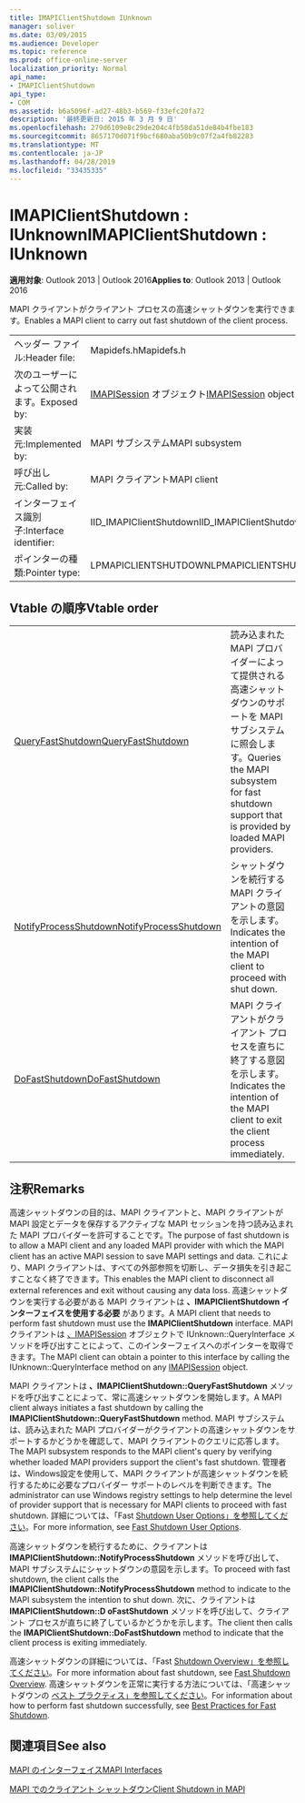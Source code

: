 ```yaml
---
title: IMAPIClientShutdown IUnknown
manager: soliver
ms.date: 03/09/2015
ms.audience: Developer
ms.topic: reference
ms.prod: office-online-server
localization_priority: Normal
api_name:
- IMAPIClientShutdown
api_type:
- COM
ms.assetid: b6a5096f-ad27-48b3-b569-f33efc20fa72
description: '最終更新日: 2015 年 3 月 9 日'
ms.openlocfilehash: 279d6109e8c29de204c4fb58da51de84b4fbe183
ms.sourcegitcommit: 8657170d071f9bcf680aba50b9c07f2a4fb82283
ms.translationtype: MT
ms.contentlocale: ja-JP
ms.lasthandoff: 04/28/2019
ms.locfileid: "33435335"
---
```

# <a name="imapiclientshutdown--iunknown"></a><span data-ttu-id="06c49-103">IMAPIClientShutdown : IUnknown</span><span class="sxs-lookup"><span data-stu-id="06c49-103">IMAPIClientShutdown : IUnknown</span></span>

  
  
<span data-ttu-id="06c49-104">**適用対象**: Outlook 2013 | Outlook 2016</span><span class="sxs-lookup"><span data-stu-id="06c49-104">**Applies to**: Outlook 2013 | Outlook 2016</span></span> 
  
<span data-ttu-id="06c49-105">MAPI クライアントがクライアント プロセスの高速シャットダウンを実行できます。</span><span class="sxs-lookup"><span data-stu-id="06c49-105">Enables a MAPI client to carry out fast shutdown of the client process.</span></span> 
  
|||
|:-----|:-----|
|<span data-ttu-id="06c49-106">ヘッダー ファイル:</span><span class="sxs-lookup"><span data-stu-id="06c49-106">Header file:</span></span>  <br/> |<span data-ttu-id="06c49-107">Mapidefs.h</span><span class="sxs-lookup"><span data-stu-id="06c49-107">Mapidefs.h</span></span>  <br/> |
|<span data-ttu-id="06c49-108">次のユーザーによって公開されます。</span><span class="sxs-lookup"><span data-stu-id="06c49-108">Exposed by:</span></span>  <br/> |<span data-ttu-id="06c49-109">[IMAPISession](imapisessioniunknown.md) オブジェクト</span><span class="sxs-lookup"><span data-stu-id="06c49-109">[IMAPISession](imapisessioniunknown.md) object</span></span>  <br/> |
|<span data-ttu-id="06c49-110">実装元:</span><span class="sxs-lookup"><span data-stu-id="06c49-110">Implemented by:</span></span>  <br/> |<span data-ttu-id="06c49-111">MAPI サブシステム</span><span class="sxs-lookup"><span data-stu-id="06c49-111">MAPI subsystem</span></span>  <br/> |
|<span data-ttu-id="06c49-112">呼び出し元:</span><span class="sxs-lookup"><span data-stu-id="06c49-112">Called by:</span></span>  <br/> |<span data-ttu-id="06c49-113">MAPI クライアント</span><span class="sxs-lookup"><span data-stu-id="06c49-113">MAPI client</span></span>  <br/> |
|<span data-ttu-id="06c49-114">インターフェイス識別子:</span><span class="sxs-lookup"><span data-stu-id="06c49-114">Interface identifier:</span></span>  <br/> |<span data-ttu-id="06c49-115">IID_IMAPIClientShutdown</span><span class="sxs-lookup"><span data-stu-id="06c49-115">IID_IMAPIClientShutdown</span></span>  <br/> |
|<span data-ttu-id="06c49-116">ポインターの種類:</span><span class="sxs-lookup"><span data-stu-id="06c49-116">Pointer type:</span></span>  <br/> |<span data-ttu-id="06c49-117">LPMAPICLIENTSHUTDOWN</span><span class="sxs-lookup"><span data-stu-id="06c49-117">LPMAPICLIENTSHUTDOWN</span></span>  <br/> |
   
## <a name="vtable-order"></a><span data-ttu-id="06c49-118">Vtable の順序</span><span class="sxs-lookup"><span data-stu-id="06c49-118">Vtable order</span></span>

|||
|:-----|:-----|
|[<span data-ttu-id="06c49-119">QueryFastShutdown</span><span class="sxs-lookup"><span data-stu-id="06c49-119">QueryFastShutdown</span></span>](imapiclientshutdown-queryfastshutdown.md) <br/> |<span data-ttu-id="06c49-120">読み込まれた MAPI プロバイダーによって提供される高速シャットダウンのサポートを MAPI サブシステムに照会します。</span><span class="sxs-lookup"><span data-stu-id="06c49-120">Queries the MAPI subsystem for fast shutdown support that is provided by loaded MAPI providers.</span></span>  <br/> |
|[<span data-ttu-id="06c49-121">NotifyProcessShutdown</span><span class="sxs-lookup"><span data-stu-id="06c49-121">NotifyProcessShutdown</span></span>](imapiclientshutdown-notifyprocessshutdown.md) <br/> |<span data-ttu-id="06c49-122">シャットダウンを続行する MAPI クライアントの意図を示します。</span><span class="sxs-lookup"><span data-stu-id="06c49-122">Indicates the intention of the MAPI client to proceed with shut down.</span></span>  <br/> |
|[<span data-ttu-id="06c49-123">DoFastShutdown</span><span class="sxs-lookup"><span data-stu-id="06c49-123">DoFastShutdown</span></span>](imapiclientshutdown-dofastshutdown.md) <br/> |<span data-ttu-id="06c49-124">MAPI クライアントがクライアント プロセスを直ちに終了する意図を示します。</span><span class="sxs-lookup"><span data-stu-id="06c49-124">Indicates the intention of the MAPI client to exit the client process immediately.</span></span>  <br/> |
   
## <a name="remarks"></a><span data-ttu-id="06c49-125">注釈</span><span class="sxs-lookup"><span data-stu-id="06c49-125">Remarks</span></span>

<span data-ttu-id="06c49-126">高速シャットダウンの目的は、MAPI クライアントと、MAPI クライアントが MAPI 設定とデータを保存するアクティブな MAPI セッションを持つ読み込まれた MAPI プロバイダーを許可することです。</span><span class="sxs-lookup"><span data-stu-id="06c49-126">The purpose of fast shutdown is to allow a MAPI client and any loaded MAPI provider with which the MAPI client has an active MAPI session to save MAPI settings and data.</span></span> <span data-ttu-id="06c49-127">これにより、MAPI クライアントは、すべての外部参照を切断し、データ損失を引き起こすことなく終了できます。</span><span class="sxs-lookup"><span data-stu-id="06c49-127">This enables the MAPI client to disconnect all external references and exit without causing any data loss.</span></span> <span data-ttu-id="06c49-128">高速シャットダウンを実行する必要がある MAPI クライアントは **、IMAPIClientShutdown インターフェイスを使用する必要** があります。</span><span class="sxs-lookup"><span data-stu-id="06c49-128">A MAPI client that needs to perform fast shutdown must use the **IMAPIClientShutdown** interface.</span></span> <span data-ttu-id="06c49-129">MAPI クライアントは [、IMAPISession](imapisessioniunknown.md) オブジェクトで IUnknown::QueryInterface メソッドを呼び出すことによって、このインターフェイスへのポインターを取得できます。</span><span class="sxs-lookup"><span data-stu-id="06c49-129">The MAPI client can obtain a pointer to this interface by calling the IUnknown::QueryInterface method on any [IMAPISession](imapisessioniunknown.md) object.</span></span> 
  
<span data-ttu-id="06c49-130">MAPI クライアントは **、IMAPIClientShutdown::QueryFastShutdown** メソッドを呼び出すことによって、常に高速シャットダウンを開始します。</span><span class="sxs-lookup"><span data-stu-id="06c49-130">A MAPI client always initiates a fast shutdown by calling the **IMAPIClientShutdown::QueryFastShutdown** method.</span></span> <span data-ttu-id="06c49-131">MAPI サブシステムは、読み込まれた MAPI プロバイダーがクライアントの高速シャットダウンをサポートするかどうかを確認して、MAPI クライアントのクエリに応答します。</span><span class="sxs-lookup"><span data-stu-id="06c49-131">The MAPI subsystem responds to the MAPI client's query by verifying whether loaded MAPI providers support the client's fast shutdown.</span></span> <span data-ttu-id="06c49-132">管理者は、Windows設定を使用して、MAPI クライアントが高速シャットダウンを続行するために必要なプロバイダー サポートのレベルを判断できます。</span><span class="sxs-lookup"><span data-stu-id="06c49-132">The administrator can use Windows registry settings to help determine the level of provider support that is necessary for MAPI clients to proceed with fast shutdown.</span></span> <span data-ttu-id="06c49-133">詳細については、「Fast [Shutdown User Options」を参照してください](fast-shutdown-user-options.md)。</span><span class="sxs-lookup"><span data-stu-id="06c49-133">For more information, see [Fast Shutdown User Options](fast-shutdown-user-options.md).</span></span>
  
<span data-ttu-id="06c49-134">高速シャットダウンを続行するために、クライアントは **IMAPIClientShutdown::NotifyProcessShutdown** メソッドを呼び出して、MAPI サブシステムにシャットダウンの意図を示します。</span><span class="sxs-lookup"><span data-stu-id="06c49-134">To proceed with fast shutdown, the client calls the **IMAPIClientShutdown::NotifyProcessShutdown** method to indicate to the MAPI subsystem the intention to shut down.</span></span> <span data-ttu-id="06c49-135">次に、クライアントは **IMAPIClientShutdown::D oFastShutdown** メソッドを呼び出して、クライアント プロセスが直ちに終了しているかどうかを示します。</span><span class="sxs-lookup"><span data-stu-id="06c49-135">The client then calls the **IMAPIClientShutdown::DoFastShutdown** method to indicate that the client process is exiting immediately.</span></span> 
  
<span data-ttu-id="06c49-136">高速シャットダウンの詳細については、「Fast [Shutdown Overview」を参照してください](fast-shutdown-overview.md)。</span><span class="sxs-lookup"><span data-stu-id="06c49-136">For more information about fast shutdown, see [Fast Shutdown Overview](fast-shutdown-overview.md).</span></span> <span data-ttu-id="06c49-137">高速シャットダウンを正常に実行する方法については、「高速シャットダウンの [ベスト プラクティス」を参照してください](best-practices-for-fast-shutdown.md)。</span><span class="sxs-lookup"><span data-stu-id="06c49-137">For information about how to perform fast shutdown successfully, see [Best Practices for Fast Shutdown](best-practices-for-fast-shutdown.md).</span></span>
  
## <a name="see-also"></a><span data-ttu-id="06c49-138">関連項目</span><span class="sxs-lookup"><span data-stu-id="06c49-138">See also</span></span>



[<span data-ttu-id="06c49-139">MAPI のインターフェイス</span><span class="sxs-lookup"><span data-stu-id="06c49-139">MAPI Interfaces</span></span>](mapi-interfaces.md)
  
[<span data-ttu-id="06c49-140">MAPI でのクライアント シャットダウン</span><span class="sxs-lookup"><span data-stu-id="06c49-140">Client Shutdown in MAPI</span></span>](client-shutdown-in-mapi.md)

